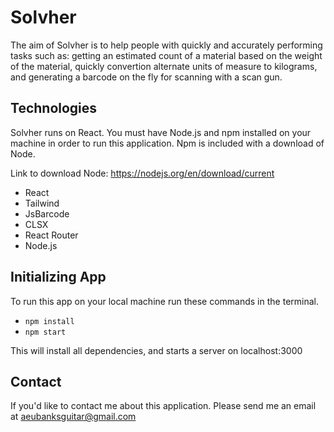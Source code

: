 # Solvher

The aim of Solvher is to help people with quickly and accurately performing tasks such as: getting an estimated count of a material based on the weight of the material, quickly convertion alternate units of measure to kilograms, and generating a barcode on the fly for scanning with a scan gun.

## Technologies

Solvher runs on React. You must have Node.js and npm installed on your machine in order to run this application. Npm is included with a download of Node.

Link to download Node:
https://nodejs.org/en/download/current

- React
- Tailwind
- JsBarcode
- CLSX
- React Router
- Node.js

## Initializing App

To run this app on your local machine run these commands in the terminal.

- `npm install`
- `npm start`

This will install all dependencies, and starts a server on localhost:3000

## Contact

If you'd like to contact me about this application. Please send me an email at aeubanksguitar@gmail.com

